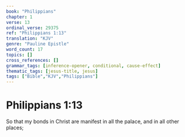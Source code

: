 ```yaml
---
book: "Philippians"
chapter: 1
verse: 13
ordinal_verse: 29375
ref: "Philippians 1:13"
translation: "KJV"
genre: "Pauline Epistle"
word_count: 17
topics: []
cross_references: []
grammar_tags: [inference-opener, conditional, cause-effect]
thematic_tags: [jesus-title, jesus]
tags: ["Bible","KJV","Philippians"]
---
```


# Philippians 1:13

So that my bonds in Christ are manifest in all the palace, and in all other places;
